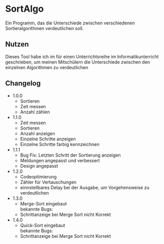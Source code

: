 
SortAlgo
======

Ein Programm, das die Unterschiede zwischen verschiedenen Sortieralgorithmen verdeutlichen soll.

## Nutzen

Dieses Tool habe ich im für einen Unterrichtsreihe im Informatikunterricht geschrieben, um meinen Mitschülern die Unterschiede zwischen den einzelnen Algorithmen zu verdeutlichen

## Changelog
* 1.0.0
	- Sortieren
	- Zeit messen
	- Anzahl zählen
* 1.1.0
	- Zeit messen
	- Sortieren
	- Anzahl anzeigen
	- Einzelne Schritte anzeigen
	- Einzelne Schritte farbig kennzeichnen
* 1.1.1
	- Bug Fix: Letzten Schritt der Sortierung anzeigen
	- Meldungen angepasst und verbessert
	- Design angepasst
* 1.2.0
	- Codeoptimierung
	- Zähler für Vertauschungen
	- einnstellbares Delay bei der Ausgabe, um Vorgehensweise zu verdeutlichen
* 1.3.0
	- Merge-Sort eingebaut</br>
	bekannte Bugs:
	- Schrittanzeige bei Merge Sort nicht Korrekt
* 1.4.0
	- Quick-Sort eingebaut</br>
	bekannte Bugs:
	- Schrittanzeige bei Merge Sort nicht Korrekt
